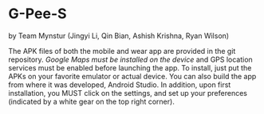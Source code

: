 # G-Pee-S
by Team Mynstur (Jingyi Li, Qin Bian, Ashish Krishna, Ryan Wilson)

The APK files of both the mobile and wear app are provided in the git repository. *Google Maps must be installed on the device* and GPS location services must be enabled before launching the app. To install, just put the APKs on your favorite emulator or actual device. You can also build the app from where it was developed, Android Studio. In addition, upon first installation, you MUST click on the settings, and set up your preferences (indicated by a white gear on the top right corner). 
